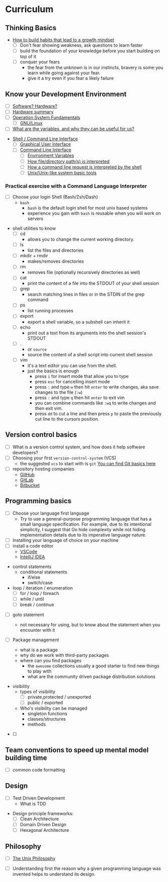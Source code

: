 # Curriculum

## Thinking Basics

- [How to build habits that lead to a growth mindset](ThinkingHabits.md)
    - [ ] Don't fear showing weakness, ask questions to learn faster
    - [ ] build the foundation of your knowledge before you start building on top of it
    - [ ] conquer your fears
        - the fear from the unknown is in our instincts, bravery is some you learn while going against your fear.
        - give it a try even if you fear a likely failure

## Know your Development Environment
- [ ] [Software? Hardware?](SoftwareAndHardware.md)
- [ ] [Hardware summary](hardware/Summary.md)
- [ ] [Operation System Fundamentals](OperationSystemFundamentals.md)
  - [ ] [GNU/Linux](GNU-Linux.md)
- [ ] [What are the variables, and why they can be useful for us?](Variables.md)
- [Shell / Command Line Interface](Shell.md)
    - [ ] [Graphical User Interface](GraphicalUserInterface.md)
    - [ ] [Command Line Interface](CommandLineInterface.md)
        - [ ] [Environment Variables](cli/EnvironmentVariables.md)
        - [ ] [How file/directory path(s) is interpreted](cli/Paths.md)
        - [ ] [How a command line request is interpreted by the shell](cli/CommandLineInterpretation.md)
        - [ ] [Unix/Unix-like system basic tools](cli/coreutils.md)

### Practical exercise with a Command Language Interpreter
- [ ] Choose your login Shell (Bash/Zsh/Dash)
    - `bash` 
      - `bash` is the default login shell for most unix based systems
      - experience you gain with `bash` is reusable when you will work on servers

- shell utilities to know
    - [ ] cd
        - allows you to change the current working directory.        
    - [ ] ls
        - list the files and directories
    - [ ] mkdir + rmdir
        - makes/removes directories
    - [ ] rm
        - removes file (optionally recursively directories as well)
    - [ ] cat
        - print the content of a file into the STDOUT of your shell session
    - [ ] grep
        - search matching lines in files or in the STDIN of the grep command 
    - [ ] ps
        - list running processes
    - [ ] export
        - export a shell variable, so a subshell can inherit it
    - [ ] echo
        - print out a text from its arguments into the shell session's STDOUT
    - [ ] . 
        - or `source`
        - source the content of a shell script into current shell session
    - [ ] vim
        - it's a text editor you can use from the shell.
        - just the basics is enough
            - press `i` for insert mode that allow you to type
            - press `esc` for cancelling insert mode
            - press `:` and type `w` then hit `enter` to write changes, aka save changes to the file (`:w`)
            - press `:` and type `q` then hit `enter` to exit vim
            - you can combine commands like `:wq` to write changes and then exit vim.
            - press `dd` to cut a line and then press `p` to paste the previously cut line to the cursors position.

## Version control basics

- [ ] What is a version control system, and how does it help software developers?
- [ ] Choosing your first `version-control-system` (VCS)
    - the suggested `vcs` to start with is `git`
      [You can find Git basics here](/app/git/README.md)
- [ ] repository hosting companies
    - [GitHub](https://github.com/)
    - [GitLab](https://gitlab.com/)
    - [Bitbucket](https://bitbucket.org/)

## Programming basics

- [ ] Choose your language first language
    - Try to use a general-purpose programming language that has a small language specification. For example, due to its intentional simplicity, I suggest that Go hide complexity while not hiding implementation details due to its imperative language nature. 
- [ ] Installing your language of choice on your machine
- [ ] install a code editor
    - [VSCode](https://code.visualstudio.com/)
    - [IntelliJ IDEA](https://www.jetbrains.com/idea/)

- control statements
    - conditional statements
        - if/else
        - switch/case
- loop / iteration / enumeration
    - [ ] for / loop / foreach
    - [ ] while / until
    - [ ] break / continue

- [ ] goto statement
    - not necessary for using, but to know about the statement when you encounter with it

- [ ] Package management
    - what is a package
    - why do we work with third-party packages
    - where can you find packages
        - the `awesome` collections usually a good starter to find new things to play with
        - what are the community driven package distribution solutions 

- visibility 
    - types of visibility
        - [ ] private,protected / unexported
        - [ ] public / exported
    - Who's visibility can be managed
        - singleton functions
        - classes/structures
        - methods

- [ ] 

## Team conventions to speed up mental model building time
- [ ] common code formatting

## Design

- [ ] Test Driven Development
    - What is TDD

- Design principle frameworks:
    - [ ] Clean Architecture
    - [ ] Domain Driven Design
    - [ ] Hexagonal Architecture

## Philosophy

- [ ] [The Unix Philosophy](UnixPhilosophy.md)
- [ ] Understanding first the reason why a given programming language was invented helps to understand its design. 

